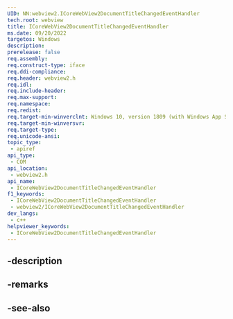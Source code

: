 ```yaml
---
UID: NN:webview2.ICoreWebView2DocumentTitleChangedEventHandler
tech.root: webview
title: ICoreWebView2DocumentTitleChangedEventHandler
ms.date: 09/20/2022
targetos: Windows
description: 
prerelease: false
req.assembly: 
req.construct-type: iface
req.ddi-compliance: 
req.header: webview2.h
req.idl: 
req.include-header: 
req.max-support: 
req.namespace: 
req.redist: 
req.target-min-winverclnt: Windows 10, version 1809 (with Windows App SDK 1.1 or later)
req.target-min-winversvr: 
req.target-type: 
req.unicode-ansi: 
topic_type:
 - apiref
api_type:
 - COM
api_location:
 - webview2.h
api_name:
 - ICoreWebView2DocumentTitleChangedEventHandler
f1_keywords:
 - ICoreWebView2DocumentTitleChangedEventHandler
 - webview2/ICoreWebView2DocumentTitleChangedEventHandler
dev_langs:
 - c++
helpviewer_keywords:
 - ICoreWebView2DocumentTitleChangedEventHandler
---
```


## -description

## -remarks

## -see-also

